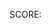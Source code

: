 
<html lang="en" onclick="jump()">
<head>
    <meta charset="UTF-8">
    <title> SUPERFOOD STORY </title>
    <link rel="stylesheet" href="style.css">
</head>
    
<body>
    <div class="game">
        <div id="character"></div>
        <div id="block"></div>
    </div>
    <p>SCORE: <span id="scoreSpan"></span></p>
</body>


<script src="script.js"></script>
</html>

